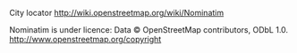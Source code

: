 City locator
http://wiki.openstreetmap.org/wiki/Nominatim

Nominatim is under licence:
Data © OpenStreetMap contributors, ODbL 1.0. http://www.openstreetmap.org/copyright
